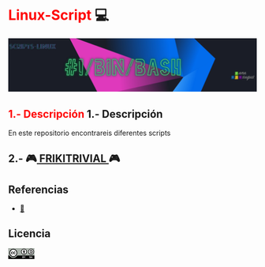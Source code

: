 # <span style="color:red"> Linux-Script</span> 💻
![logoLinux](https://github.com/anasalasro/Linux-Script/blob/main/ImagenesLinux/logoLinux4.png)
## <span style="color:red"> 1.- Descripción </span>1.- Descripción

En este repositorio encontrareis diferentes scripts

## 2.- 🎮[ FRIKITRIVIAL ](https://github.com/anasalasro/Linux-Script/blob/main/frikitrivial.md)🎮

## Referencias

- [ :open_file_folder: ](https://jesusfernandeztoledo.com/introduccion-a-shell-script-relacion-1-ejercicios-resueltos/)  

## Licencia

![Licencia](https://github.com/anasalasro/Linux-Script/blob/main/ImagenesLinux/licencia.png)  
